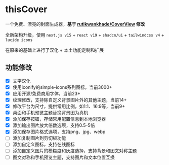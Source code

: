 # thisCover

一个免费、漂亮的封面生成器，**基于 [rutikwankhade/CoverView](https://github.com/rutikwankhade/CoverView) 修改**

全新架构升级，使用 `next.js v15` + `react v19` + `shadcn/ui` + `tailwindcss v4` + `lucide icons`

在原来的基础上进行了汉化 + 本土功能定制和扩展

## 功能修改

- [x] 文字汉化
- [x] 使用iconify的simple-icons系列图标，当前3000+
- [x] 应用开源/免费商用字体，当前23+
- [x] 纹理修改，支持除自定义背景图片外的其他主题，当前14+
- [x] 修改平台为尺寸，提供常用比例，如1:1、16:9等，当前9+
- [x] 桌面和手机预览主题替换背景图为真机
- [x] 添加保存按钮，存储常用配置信息到本地浏览器
- [x] 添加输出图片放大倍数选项，支持0.5-5倍
- [x] 添加保存图片格式选项，支持png、jpg、webp
- [ ] 添加复制图片到剪切板功能
- [ ] 添加自定义图标，支持在线图标
- [ ] 添加自定义图片的模糊度和灰度选择，支持背景和图文对称主题
- [ ] 图文对称和手机预览主题，支持图片和文本位置互换